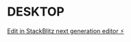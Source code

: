 # DESKTOP

[Edit in StackBlitz next generation editor ⚡️](https://stackblitz.com/~/github.com/StephanVolynets/DESKTOP)